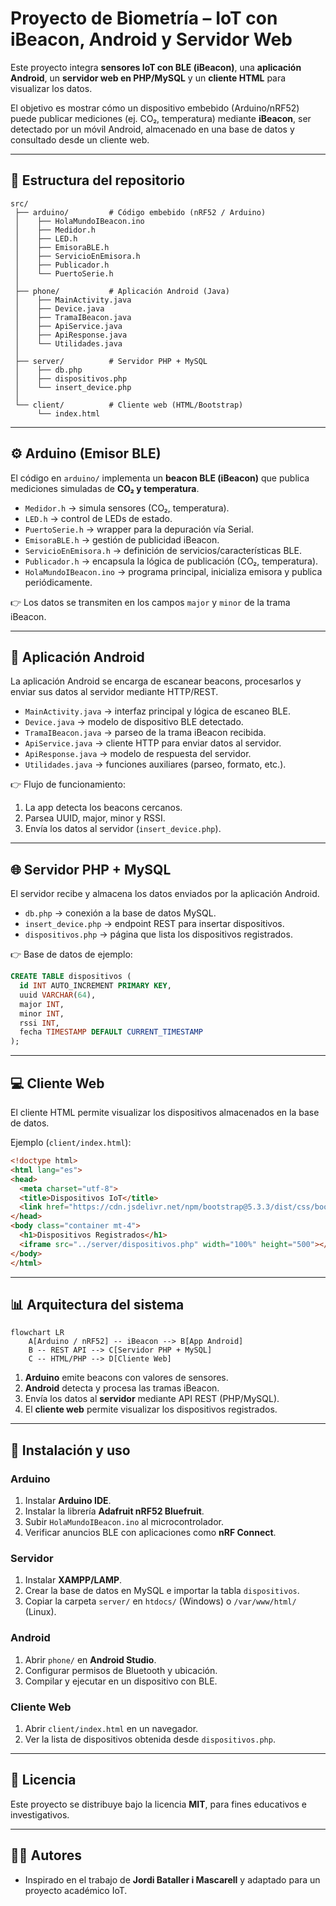 # Proyecto de Biometría – IoT con iBeacon, Android y Servidor Web

Este proyecto integra **sensores IoT con BLE (iBeacon)**, una **aplicación Android**, un **servidor web en PHP/MySQL** y un **cliente HTML** para visualizar los datos.

El objetivo es mostrar cómo un dispositivo embebido (Arduino/nRF52) puede publicar mediciones (ej. CO₂, temperatura) mediante **iBeacon**, ser detectado por un móvil Android, almacenado en una base de datos y consultado desde un cliente web.

---

## 📂 Estructura del repositorio

```
src/
 ├── arduino/         # Código embebido (nRF52 / Arduino)
 │    ├── HolaMundoIBeacon.ino
 │    ├── Medidor.h
 │    ├── LED.h
 │    ├── EmisoraBLE.h
 │    ├── ServicioEnEmisora.h
 │    ├── Publicador.h
 │    └── PuertoSerie.h
 │
 ├── phone/           # Aplicación Android (Java)
 │    ├── MainActivity.java
 │    ├── Device.java
 │    ├── TramaIBeacon.java
 │    ├── ApiService.java
 │    ├── ApiResponse.java
 │    └── Utilidades.java
 │
 ├── server/          # Servidor PHP + MySQL
 │    ├── db.php
 │    ├── dispositivos.php
 │    └── insert_device.php
 │
 └── client/          # Cliente web (HTML/Bootstrap)
      └── index.html
```

---

## ⚙️ Arduino (Emisor BLE)

El código en `arduino/` implementa un **beacon BLE (iBeacon)** que publica mediciones simuladas de **CO₂ y temperatura**.

* `Medidor.h` → simula sensores (CO₂, temperatura).
* `LED.h` → control de LEDs de estado.
* `PuertoSerie.h` → wrapper para la depuración vía Serial.
* `EmisoraBLE.h` → gestión de publicidad iBeacon.
* `ServicioEnEmisora.h` → definición de servicios/características BLE.
* `Publicador.h` → encapsula la lógica de publicación (CO₂, temperatura).
* `HolaMundoIBeacon.ino` → programa principal, inicializa emisora y publica periódicamente.

👉 Los datos se transmiten en los campos `major` y `minor` de la trama iBeacon.

---

## 📱 Aplicación Android

La aplicación Android se encarga de escanear beacons, procesarlos y enviar sus datos al servidor mediante HTTP/REST.

* `MainActivity.java` → interfaz principal y lógica de escaneo BLE.
* `Device.java` → modelo de dispositivo BLE detectado.
* `TramaIBeacon.java` → parseo de la trama iBeacon recibida.
* `ApiService.java` → cliente HTTP para enviar datos al servidor.
* `ApiResponse.java` → modelo de respuesta del servidor.
* `Utilidades.java` → funciones auxiliares (parseo, formato, etc.).

👉 Flujo de funcionamiento:

1. La app detecta los beacons cercanos.
2. Parsea UUID, major, minor y RSSI.
3. Envía los datos al servidor (`insert_device.php`).

---

## 🌐 Servidor PHP + MySQL

El servidor recibe y almacena los datos enviados por la aplicación Android.

* `db.php` → conexión a la base de datos MySQL.
* `insert_device.php` → endpoint REST para insertar dispositivos.
* `dispositivos.php` → página que lista los dispositivos registrados.

👉 Base de datos de ejemplo:

```sql
CREATE TABLE dispositivos (
  id INT AUTO_INCREMENT PRIMARY KEY,
  uuid VARCHAR(64),
  major INT,
  minor INT,
  rssi INT,
  fecha TIMESTAMP DEFAULT CURRENT_TIMESTAMP
);
```

---

## 💻 Cliente Web

El cliente HTML permite visualizar los dispositivos almacenados en la base de datos.

Ejemplo (`client/index.html`):

```html
<!doctype html>
<html lang="es">
<head>
  <meta charset="utf-8">
  <title>Dispositivos IoT</title>
  <link href="https://cdn.jsdelivr.net/npm/bootstrap@5.3.3/dist/css/bootstrap.min.css" rel="stylesheet">
</head>
<body class="container mt-4">
  <h1>Dispositivos Registrados</h1>
  <iframe src="../server/dispositivos.php" width="100%" height="500"></iframe>
</body>
</html>
```

---

## 📊 Arquitectura del sistema

```mermaid
flowchart LR
    A[Arduino / nRF52] -- iBeacon --> B[App Android]
    B -- REST API --> C[Servidor PHP + MySQL]
    C -- HTML/PHP --> D[Cliente Web]
```

1. **Arduino** emite beacons con valores de sensores.
2. **Android** detecta y procesa las tramas iBeacon.
3. Envía los datos al **servidor** mediante API REST (PHP/MySQL).
4. El **cliente web** permite visualizar los dispositivos registrados.

---

## 🚀 Instalación y uso

### Arduino

1. Instalar **Arduino IDE**.
2. Instalar la librería **Adafruit nRF52 Bluefruit**.
3. Subir `HolaMundoIBeacon.ino` al microcontrolador.
4. Verificar anuncios BLE con aplicaciones como **nRF Connect**.

### Servidor

1. Instalar **XAMPP/LAMP**.
2. Crear la base de datos en MySQL e importar la tabla `dispositivos`.
3. Copiar la carpeta `server/` en `htdocs/` (Windows) o `/var/www/html/` (Linux).

### Android

1. Abrir `phone/` en **Android Studio**.
2. Configurar permisos de Bluetooth y ubicación.
3. Compilar y ejecutar en un dispositivo con BLE.

### Cliente Web

1. Abrir `client/index.html` en un navegador.
2. Ver la lista de dispositivos obtenida desde `dispositivos.php`.

---

## 📖 Licencia

Este proyecto se distribuye bajo la licencia **MIT**, para fines educativos e investigativos.

---

## 👨‍💻 Autores

* Inspirado en el trabajo de **Jordi Bataller i Mascarell** y adaptado para un proyecto académico IoT.
